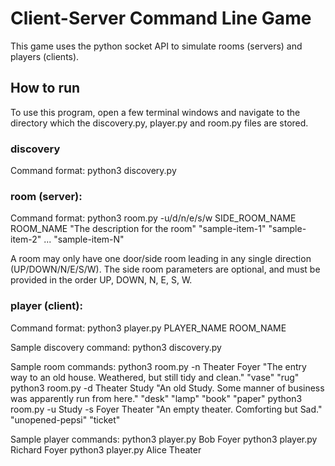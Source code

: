 # Client-Server Command Line Game

This game uses the python socket API to simulate rooms (servers) and players (clients). 

## How to run

To use this program, open a few terminal windows and navigate
to the directory which the discovery.py, player.py and room.py files are stored.

### discovery
Command format: python3 discovery.py


### room (server): 
Command format: python3 room.py -u/d/n/e/s/w SIDE_ROOM_NAME ROOM_NAME "The description for the room" "sample-item-1" "sample-item-2" ... "sample-item-N"

A room may only have one door/side room leading in any single direction (UP/DOWN/N/E/S/W).
The side room parameters are optional, and must be provided in the order UP, DOWN, N, E, S, W.



### player (client):
Command format: python3 player.py PLAYER_NAME ROOM_NAME



Sample discovery command:
python3 discovery.py

Sample room commands:
python3 room.py -n Theater Foyer "The entry way to an old house. Weathered, but still tidy and clean." "vase" "rug"
python3 room.py -d Theater Study "An old Study. Some manner of business was apparently run from here." "desk" "lamp" "book" "paper"
python3 room.py -u Study -s Foyer Theater "An empty theater. Comforting but Sad." "unopened-pepsi" "ticket"


Sample player commands:
python3 player.py Bob Foyer
python3 player.py Richard Foyer
python3 player.py Alice Theater


